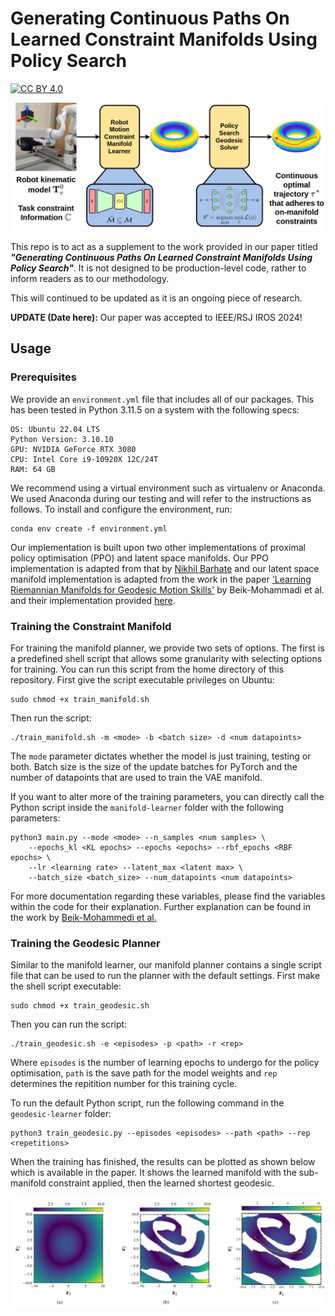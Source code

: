 # Generating Continuous Paths On Learned Constraint Manifolds Using Policy Search

[![CC BY 4.0](https://img.shields.io/badge/License-CC%20BY%204.0-lightgrey.svg)](http://creativecommons.org/licenses/by/4.0/])

<p align="center">
  <img src="assets/paper-model-2.png" width="500">
</p>

This repo is to act as a supplement to the work provided in our paper titled ***"Generating Continuous Paths On Learned Constraint Manifolds Using Policy Search"***. It is not designed to be production-level code, rather to inform readers as to our methodology.

This will continued to be updated as it is an ongoing piece of research.  

**UPDATE (Date here):** Our paper was accepted to IEEE/RSJ IROS 2024!

## Usage

### Prerequisites

We provide an ```environment.yml``` file that includes all of our packages. This has been tested in Python 3.11.5 on a system with the following specs:

```shell
OS: Ubuntu 22.04 LTS
Python Version: 3.10.10
GPU: NVIDIA GeForce RTX 3080
CPU: Intel Core i9-10920X 12C/24T
RAM: 64 GB
```

We recommend using a virtual environment such as virtualenv or Anaconda. We used Anaconda during our testing and will refer to the instructions as follows. To install and configure the environment, run:

```shell
conda env create -f environment.yml
```

Our implementation is built upon two other implementations of proximal policy optimisation (PPO) and latent space manifolds. Our PPO implementation is adapted from that by [Nikhil Barhate](https://github.com/nikhilbarhate99/PPO-PyTorch) and our latent space manifold implementation is adapted from the work in the paper ['Learning Riemannian Manifolds for Geodesic Motion Skills'](https://doi.org/10.15607/RSS.2021.XVII.082) by Beik-Mohammadi et al. and their implementation provided [here](https://github.com/boschresearch/GeodesicMotionSkills).

### Training the Constraint Manifold

For training the manifold planner, we provide two sets of options. The first is a predefined shell script that allows some granularity with selecting options for training. You can run this script from the home directory of this repository. First give the script executable privileges on Ubuntu:

```shell
sudo chmod +x train_manifold.sh
```

Then run the script:

```shell
./train_manifold.sh -m <mode> -b <batch size> -d <num datapoints>
```

The `mode` parameter dictates whether the model is just training, testing or both. Batch size is the size of the update batches for PyTorch and the number of datapoints that are used to train the VAE manifold.

If you want to alter more of the training parameters, you can directly call the Python script inside the `manifold-learner` folder with the following parameters:

```shell
python3 main.py --mode <mode> --n_samples <num samples> \
    --epochs_kl <KL epochs> --epochs <epochs> --rbf_epochs <RBF epochs> \
    --lr <learning rate> --latent_max <latent max> \
    --batch_size <batch_size> --num_datapoints <num datapoints>
```

For more documentation regarding these variables, please find the variables within the code for their explanation. Further explanation can be found in the work by [Beik-Mohammedi et al.](https://github.com/boschresearch/GeodesicMotionSkills)

### Training the Geodesic Planner

Similar to the manifold learner, our manifold planner contains a single script file that can be used to run the planner with the default settings. First make the shell script executable:

```shell
sudo chmod +x train_geodesic.sh
```

Then you can run the script:

```shell
./train_geodesic.sh -e <episodes> -p <path> -r <rep>
```

Where `episodes` is the number of learning epochs to undergo for the policy optimisation, `path` is the save path for the model weights and `rep` determines the repitition number for this training cycle.

To run the default Python script, run the following command in the `geodesic-learner` folder:

```shell
python3 train_geodesic.py --episodes <episodes> --path <path> --rep <repetitions>
```

When the training has finished, the results can be plotted as shown below which is available in the paper. It shows the learned manifold with the sub-manifold constraint applied, then the learned shortest geodesic.

<p align="center">
  <img src="assets/paper-image.png" width="750">
</p>
